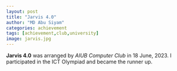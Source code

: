 ```yaml
---
layout: post
title: "Jarvis 4.0"
author: "MD Abu Siyam"
categories: achievement
tags: [achievement,club,university]
image: jarvis.jpg
---
```


**Jarvis 4.0** was arranged by *AIUB Computer Club* in 18 June, 2023. I participated in the ICT Olympiad and became the runner up.